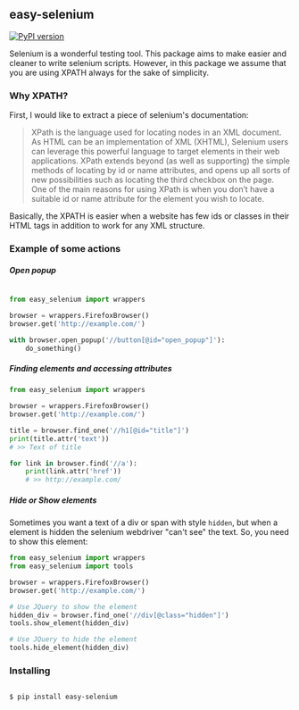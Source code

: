 ## easy-selenium

[![PyPI version](https://badge.fury.io/py/easy-selenium.svg)](https://badge.fury.io/py/easy-selenium)

Selenium is a wonderful testing tool. This package aims to make easier and cleaner to write selenium scripts. However, in this package we assume that you are using XPATH always for the sake of simplicity.

### Why XPATH?

First, I would like to extract a piece of selenium's documentation:

> XPath is the language used for locating nodes in an XML document. As HTML can be an implementation of XML (XHTML), Selenium users can leverage this powerful language to target elements in their web applications. XPath extends beyond (as well as supporting) the simple methods of locating by id or name attributes, and opens up all sorts of new possibilities such as locating the third checkbox on the page.
> One of the main reasons for using XPath is when you don’t have a suitable id or name attribute for the element you wish to locate. 

Basically, the XPATH is easier when a website has few ids or classes in their HTML tags in addition to work for any XML structure.

### Example of some actions

##### Open popup

```python

from easy_selenium import wrappers

browser = wrappers.FirefoxBrowser()
browser.get('http://example.com/')

with browser.open_popup('//button[@id="open_popup"]'):
    do_something()

```

##### Finding elements and accessing attributes

```python
from easy_selenium import wrappers

browser = wrappers.FirefoxBrowser()
browser.get('http://example.com/')

title = browser.find_one('//h1[@id="title"]')
print(title.attr('text'))
# >> Text of title

for link in browser.find('//a'):
    print(link.attr('href'))
    # >> http://example.com/

```

##### Hide or Show elements

Sometimes you want a text of a div or span with style `hidden`, but when a element is hidden the selenium webdriver "can't see" the text. So, you need to show this element:

```python
from easy_selenium import wrappers
from easy_selenium import tools

browser = wrappers.FirefoxBrowser()
browser.get('http://example.com/')

# Use JQuery to show the element
hidden_div = browser.find_one('//div[@class="hidden"]')
tools.show_element(hidden_div)

# Use JQuery to hide the element
tools.hide_element(hidden_div)

```

### Installing

```bash

$ pip install easy-selenium

```
